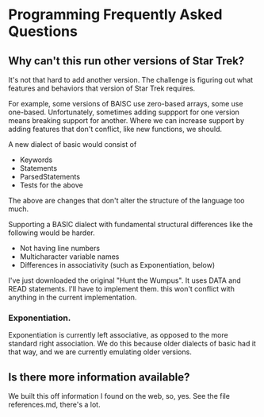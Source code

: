 # Programming Frequently Asked Questions

## Why can't this run other versions of Star Trek?
    
   It's not that hard to add another version. The challenge is figuring out what features
   and behaviors that version of Star Trek requires. 
       
   For example, some versions of BAISC use
   zero-based arrays, some use one-based. Unfortunately, sometimes adding suppport for one version
   means breaking support for another.
   Where we can increase support by adding features that don't conflict, like new functions,
   we should. 

A new dialect of basic would consist of

* Keywords
* Statements
* ParsedStatements
* Tests for the above

The above are changes that don't alter the structure
of the language too much. 

Supporting a BASIC dialect with fundamental structural
differences like the following would be harder.

* Not having line numbers
* Multicharacter variable names
* Differences in associativity (such as Exponentiation, below)

I've just downloaded the original "Hunt the Wumpus". It uses DATA and READ statements. I'll have to implement them.
this won't conflict with anything in the current implementation.

### Exponentiation.
Exponentiation is currently left associative, as opposed to the more standard right association. We do this because 
older dialects of basic had it that way, and we are currently emulating older versions.

## Is there more information available?
We built this off information I found on the web, so, yes.
See the file references.md, there's a lot.